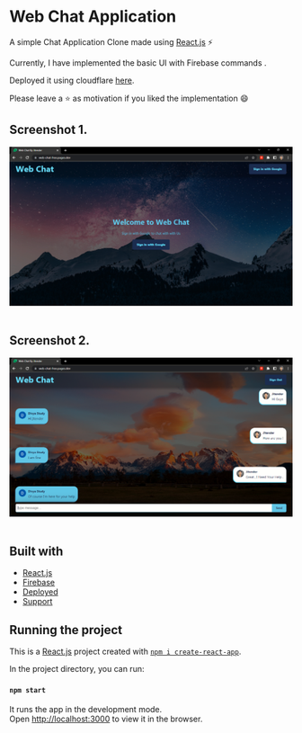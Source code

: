 # Web Chat Application 
A simple Chat Application Clone made using [React.js](https://react.dev/) ⚡

Currently, I have implemented the basic UI with Firebase commands .


Deployed it using cloudflare [here](https://web-chat-free.pages.dev/).

Please leave a ⭐ as motivation if you liked the implementation 😄


## Screenshot 1.
![Demo](./Screenshot%201.png)
<br />
<br />


## Screenshot 2.
![Demo](./Screenshot%202.png)
<br />
<br />

## Built with
* [React.js](https://react.dev/)
* [Firebase](https://console.firebase.google.com/)
* [Deployed](https://www.cloudflare.com/)
* [Support](https://github.com/jitenderji1137)


## Running the project
This is a [React.js](https://react.dev/) project created with [`npm i create-react-app`](https://www.npmjs.com/package/create-react-app).

In the project directory, you can run:

#### `npm start`

It runs the app in the development mode.<br />
Open [http://localhost:3000](http://localhost:3000) to view it in the browser. 


